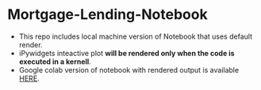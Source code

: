 # Mortgage-Lending-Notebook
- This repo includes local machine version of Notebook that uses default render.
- iPywidgets inteactive plot **will be rendered only when the code is executed in a kernell**.
- Google colab version of notebook with rendered output is available [HERE](https://colab.research.google.com/drive/1cVYFSh35U2sVySf9CBrQzQ1xPj-cXmz4?usp=sharing).
